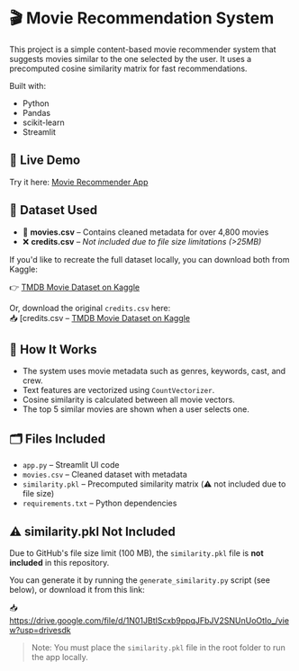 # 🎬 Movie Recommendation System

This project is a simple content-based movie recommender system that suggests movies similar to the one selected by the user. It uses a precomputed cosine similarity matrix for fast recommendations.

Built with:
- Python
- Pandas
- scikit-learn
- Streamlit


## 🚀 Live Demo
Try it here: [Movie Recommender App](https://movie-recommendation-app-yknvhu6yzbhapsewhq7sew.streamlit.app/)


## 📂 Dataset Used

- 📄 **movies.csv** – Contains cleaned metadata for over 4,800 movies
- ❌ **credits.csv** – *Not included due to file size limitations (>25MB)*

If you'd like to recreate the full dataset locally, you can download both from Kaggle:

👉 [TMDB Movie Dataset on Kaggle](https://www.kaggle.com/datasets/tmdb/tmdb-movie-metadata?select=tmdb_5000_movies.csv)

Or, download the original `credits.csv` here:  
📥 [credits.csv – [TMDB Movie Dataset on Kaggle](https://www.kaggle.com/datasets/tmdb/tmdb-movie-metadata?select=tmdb_5000_credits.csv)



## 🧠 How It Works

- The system uses movie metadata such as genres, keywords, cast, and crew.
- Text features are vectorized using `CountVectorizer`.
- Cosine similarity is calculated between all movie vectors.
- The top 5 similar movies are shown when a user selects one.

## 🗂️ Files Included

- `app.py` – Streamlit UI code
- `movies.csv` – Cleaned dataset with metadata
- `similarity.pkl` – Precomputed similarity matrix (⚠️ not included due to file size)
- `requirements.txt` – Python dependencies

## ⚠️ similarity.pkl Not Included

Due to GitHub's file size limit (100 MB), the `similarity.pkl` file is **not included** in this repository.

You can generate it by running the `generate_similarity.py` script (see below), or download it from this link:

📥 https://drive.google.com/file/d/1N01JBtIScxb9ppqJFbJV2SNUnUoOtIo_/view?usp=drivesdk

> Note: You must place the `similarity.pkl` file in the root folder to run the app locally.

